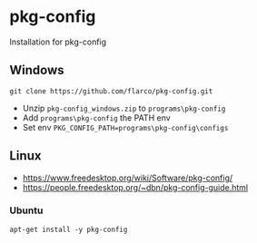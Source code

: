 # pkg-config
Installation for pkg-config


## Windows
```
git clone https://github.com/flarco/pkg-config.git
```
- Unzip `pkg-config_windows.zip` to `programs\pkg-config`
- Add `programs\pkg-config` the PATH env
- Set env `PKG_CONFIG_PATH=programs\pkg-config\configs`


## Linux
- <https://www.freedesktop.org/wiki/Software/pkg-config/>
- <https://people.freedesktop.org/~dbn/pkg-config-guide.html>

### Ubuntu
```
apt-get install -y pkg-config
```

